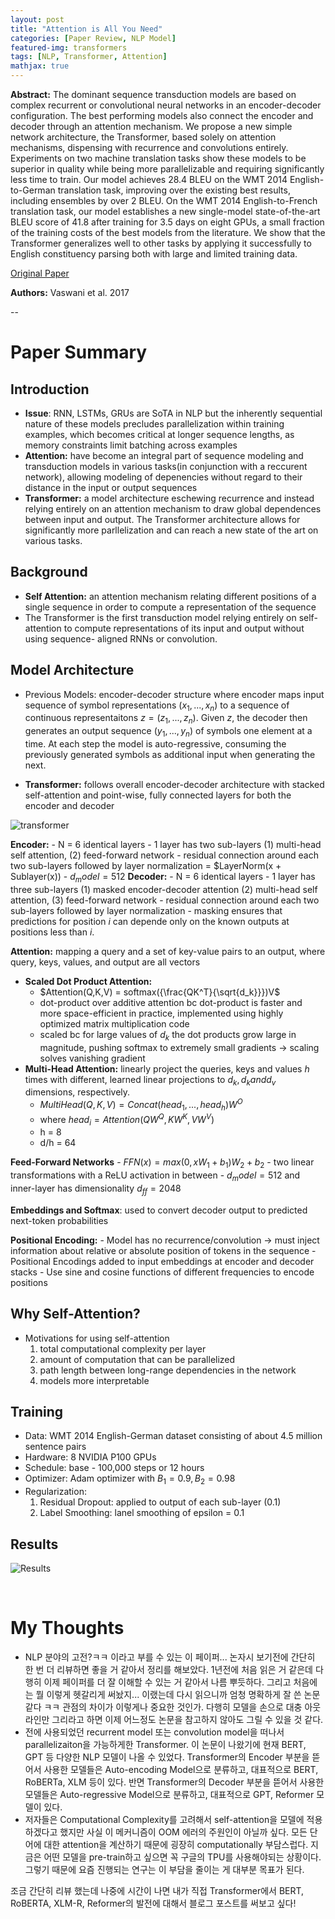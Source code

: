 ```yaml
---
layout: post
title: "Attention is All You Need"
categories: [Paper Review, NLP Model]
featured-img: transformers
tags: [NLP, Transformer, Attention]
mathjax: true
---
```


**Abstract:** The dominant sequence transduction models are based on complex recurrent or convolutional neural networks in an encoder-decoder configuration. The best performing models also connect the encoder and decoder through an attention mechanism. We propose a new simple network architecture, the Transformer, based solely on attention mechanisms, dispensing with recurrence and convolutions entirely. Experiments on two machine translation tasks show these models to be superior in quality while being more parallelizable and requiring significantly less time to train. Our model achieves 28.4 BLEU on the WMT 2014 English-to-German translation task, improving over the existing best results, including ensembles by over 2 BLEU. On the WMT 2014 English-to-French translation task, our model establishes a new single-model state-of-the-art BLEU score of 41.8 after training for 3.5 days on eight GPUs, a small fraction of the training costs of the best models from the literature. We show that the Transformer generalizes well to other tasks by applying it successfully to English constituency parsing both with large and limited training data.

[Original Paper](https://arxiv.org/abs/1706.03762)

**Authors:** Vaswani et al. 2017

--

# Paper Summary

## Introduction
- **Issue**: RNN, LSTMs, GRUs are SoTA in NLP but the inherently sequential nature of these models precludes parallelization within training examples, which becomes critical at longer sequence lengths, as memory constraints limit batching across examples
- **Attention:** have become an integral part of sequence modeling and transduction models in various tasks(in conjunction with a reccurent network), allowing modeling of depenencies without regard to their distance in the input or output sequences
- **Transformer:** a model architecture eschewing recurrence and instead relying entirely on an attention mechanism to draw global dependences between input and output. The Transformer architecture allows for significantly more parllelization and can reach a new state of the art on various tasks.

## Background
- **Self Attention:** an attention mechanism relating different positions of a single sequence in order to compute a representation of the sequence
- The Transformer is the first transduction model relying entirely on self-attention to compute representations of its input and output without using sequence- aligned RNNs or convolution.

## Model Architecture
- Previous Models: encoder-decoder structure where encoder maps input sequence of symbol representations $(x_1,..., x_n)$ to a sequence of continuous representaitons $z = (z_1, ..., z_n)$. Given $z$, the decoder then generates an output sequence $(y_1, ..., y_n)$ of symbols one element at a time. At each step the model is auto-regressive, consuming the previously generated symbols as additional input when generating the next.

- **Transformer:** follows overall encoder-decoder architecture with stacked self-attention and point-wise, fully connected layers for both the encoder and decoder

![transformer](https://camo.githubusercontent.com/8e489fab63c274c0dbbd3e882c0b9044f74392a1c0bda92393839796d44d621f/687474703a2f2f696d6775722e636f6d2f316b72463252362e706e67)


**Encoder:** 
    - N = 6 identical layers
    - 1 layer has two sub-layers (1) multi-head self attention, (2) feed-forward network
    - residual connection around each two sub-layers followed by layer normalization = $LayerNorm(x + Sublayer(x))
    - $d_model = 512$
**Decoder:**
    - N = 6 identical layers
    - 1 layer has three sub-layers (1) masked encoder-decoder attention (2) multi-head self attention, (3) feed-forward network
    - residual connection around each two sub-layers followed by layer normalization 
    - masking ensures that predictions for position *i* can depende only on the known outputs at positions less than *i*.

**Attention:** mapping a query and a set of key-value pairs to an output, where query, keys, values, and output are all vectors
- **Scaled Dot Product Attention:** 
    - $Attention(Q,K,V) = softmax({\frac{QK^T}{\sqrt{d_k}}})V$
    - dot-product over additive attention bc dot-product is faster and more space-efficient in practice, implemented using highly optimized matrix multiplication code
    - scaled bc for large values of $d_k$ the dot products grow large in magnitude, pushing softmax to extremely small gradients -> scaling solves vanishing gradient
- **Multi-Head Attention:**  linearly project the queries, keys and values *h* times with different, learned linear projections to $d_k , d_k and d_v$ dimensions, respectively.
    - $MultiHead(Q,K,V) = Concat(head_1, ..., head_h)W^O$
    - where $head_i = Attention(QW^Q, KW^K, VW^V)$
    - h = 8
    - d/h = 64

**Feed-Forward Networks**
    - $FFN(x) = max(0, xW_1 + b_1)W_2 + b_2$
    - two linear transformations with a ReLU activation in between
    - $d_model = 512$ and inner-layer has dimensionality $d_{ff} = 2048$

**Embeddings and Softmax**: used to convert decoder output to predicted next-token probabilities

**Positional Encoding:** 
    - Model has no recurrence/convolution -> must inject information about relative or absolute position of tokens in the sequence
    - Positional Encodings added to input embeddings at encoder and decoder stacks
    - Use sine and cosine functions of different frequencies to encode positions

## Why Self-Attention?
- Motivations for using self-attention
    1. total computational complexity per layer
    2. amount of computation that can be parallelized
    3. path length between long-range dependencies in the network
    4. models more interpretable

## Training
- Data: WMT 2014 English-German dataset consisting of about 4.5 million sentence pairs
- Hardware: 8 NVIDIA P100 GPUs
- Schedule: base - 100,000 steps or 12 hours
- Optimizer: Adam optimizer with $B_1 = 0.9, B_2 = 0.98$
- Regularization:
    1. Residual Dropout: applied to output of each sub-layer (0.1)
    2. Label Smoothing: lanel smoothing of epsilon = 0.1

## Results

![Results](https://d3i71xaburhd42.cloudfront.net/204e3073870fae3d05bcbc2f6a8e263d9b72e776/8-Table2-1.png)


<br>

# My Thoughts
- NLP 분야의 고전?ㅋㅋ 이라고 부를 수 있는 이 페이퍼... 논자시 보기전에 간단히 한 번 더 리뷰하면 좋을 거 같아서 정리를 해보았다. 1년전에 처음 읽은 거 같은데 다행히 이제 페이퍼를 더 잘 이해할 수 있는 거 같아서 나름 뿌듯하다. 그리고 처음에는 뭘 이렇게 헷갈리게 써놨지... 이랬는데 다시 읽으니까 엄청 명확하게 잘 쓴 논문같다 ㅋㅋ 관점의 차이가 이렇게나 중요한 것인가. 다행히 모델을 손으로 대충 아웃라인만 그리라고 하면 이제 어느정도 논문을 참고하지 않아도 그릴 수 있을 것 같다.
- 전에 사용되었던 recurrent model 또는 convolution model을 떠나서 parallelizaiton을 가능하게한 Transformer. 이 논문이 나왔기에 현재 BERT, GPT 등 다양한 NLP 모델이 나올 수 있었다. Transformer의 Encoder 부분을 뜯어서 사용한 모델들은 Auto-encoding Model으로 분류하고, 대표적으로 BERT, RoBERTa, XLM 등이 있다. 반면 Transformer의 Decoder 부분을 뜯어서 사용한 모델들은 Auto-regressive Model으로 분류하고, 대표적으로 GPT, Reformer 모델이 있다. 
- 저자들은 Computational Complexity를 고려해서 self-attention을 모델에 적용하겠다고 했지만 사실 이 메커니즘이 OOM 에러의 주원인이 아닐까 싶다. 모든 단어에 대한 attention을 계산하기 때문에 굉장히 computationally 부담스럽다. 지금은 어떤 모델을 pre-train하고 싶으면 꼭 구글의 TPU를 사용해야되는 상황이다. 그렇기 때문에 요즘 진행되는 연구는 이 부담을 줄이는 게 대부분 목표가 된다.

조금 간단히 리뷰 했는데 나중에 시간이 나면 내가 직접 Transformer에서 BERT, RoBERTA, XLM-R, Reformer의 발전에 대해서 블로그 포스트를 써보고 싶다!